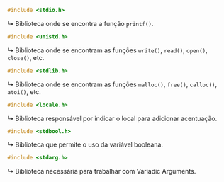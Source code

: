 ```c 
#include <stdio.h>
```
&rdsh; Biblioteca onde se encontra a função `printf()`.

```c
#include <unistd.h>
```
&rdsh; Biblioteca onde se encontram as funções `write()`, `read()`, `open()`, `close()`, etc.

```c
#include <stdlib.h>
```
&rdsh; Biblioteca onde se encontram as funções `malloc()`, `free()`, `calloc()`, `atoi()`, etc.

```c
#include <locale.h>
```
&rdsh; Biblioteca responsável por indicar o local para adicionar acentuação.

```c
#include <stdbool.h>
```
&rdsh; Biblioteca que permite o uso da variável booleana.

```c
#include <stdarg.h>
```
&rdsh; Biblioteca necessária para trabalhar com Variadic Arguments.